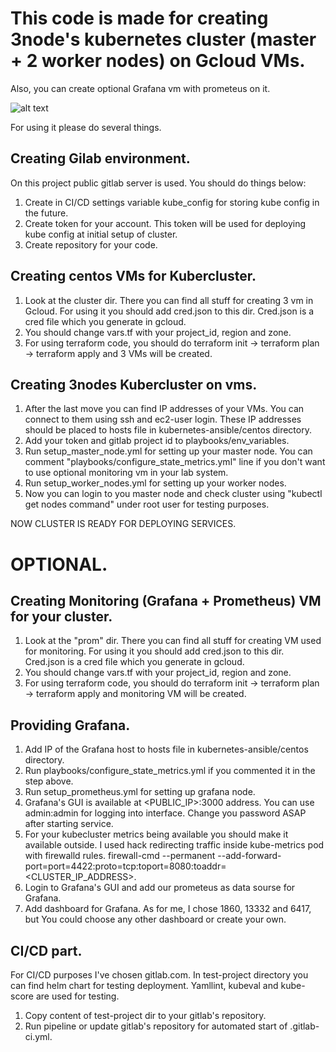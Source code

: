 # This code is made for creating 3node's kubernetes cluster (master + 2 worker nodes) on Gcloud VMs.
Also, you can create optional Grafana vm with prometeus on it.

![alt text](https://user-images.githubusercontent.com/11440569/116749307-6c19f480-aa09-11eb-8cdc-1e53f89b70c3.png)


For using it please do several things.

## Creating Gilab environment.

On this project public gitlab server is used. You should do things below:
1. Create in CI/CD settings variable kube_config for storing kube config in the future.
2. Create token for your account. This token will be used  for deploying kube config at initial setup of cluster.
3. Create repository for your code.



## Creating centos VMs for Kubercluster.
1. Look at the cluster dir. There you can find all stuff for creating 3 vm in Gcloud. For using it you should add cred.json to this dir. Cred.json is a cred file which you generate in gcloud. 
2. You should change vars.tf with your project_id, region and zone.
3. For using terraform code, you should do terraform init -> terraform plan -> terraform apply and 3 VMs will be created.



## Creating 3nodes Kubercluster on vms.
1. After the last move you can find IP addresses of your VMs. You can connect to them using ssh and ec2-user login. These IP addresses should be placed to hosts file in kubernetes-ansible/centos directory.
2. Add your token and gitlab project id to playbooks/env_variables.
3. Run setup_master_node.yml for setting up your master node. You can comment "playbooks/configure_state_metrics.yml" line if you don't want to use optional monitoring vm in your lab system.
4. Run setup_worker_nodes.yml for setting up your worker nodes.
5. Now you can login to you master node and check cluster using "kubectl get nodes command" under root user for testing purposes.


NOW CLUSTER IS READY FOR DEPLOYING SERVICES.

# OPTIONAL.

## Creating Monitoring (Grafana + Prometheus) VM for your cluster.
1.  Look at the "prom" dir. There you can find all stuff for creating VM used for monitoring. For using it you should add cred.json to this dir. Cred.json is a cred file which you generate in gcloud. 
2. You should change vars.tf with your project_id, region and zone.
3. For using terraform code, you should do terraform init -> terraform plan -> terraform apply and monitoring VM will be created.


## Providing Grafana.

1. Add IP of the Grafana host to hosts file in kubernetes-ansible/centos directory.
2. Run playbooks/configure_state_metrics.yml if you commented it in the step above. 
3. Run setup_prometheus.yml for setting up grafana node.
4. Grafana's GUI is available at <PUBLIC_IP>:3000 address. You can use admin:admin for logging into interface. Change you password ASAP after starting service.
5. For your kubecluster metrics being available you should make it available outside. I used hack redirecting traffic inside kube-metrics pod with firewalld rules. firewall-cmd --permanent  --add-forward-port=port=4422:proto=tcp:toport=8080:toaddr=<CLUSTER_IP_ADDRESS>.
6. Login to Grafana's GUI and add our prometeus as data sourse for Grafana.
7. Add dashboard for Grafana. As for me, I chose 1860, 13332 and 6417, but You could choose any other dashboard or create your own.


## CI/CD part.

For CI/CD purposes I've chosen gitlab.com. In test-project directory you can find helm chart for testing deployment. Yamllint, kubeval and kube-score are used for testing.
1. Copy content of test-project dir to your gitlab's repository.
2. Run pipeline or update gitlab's repository for automated start of .gitlab-ci.yml.
